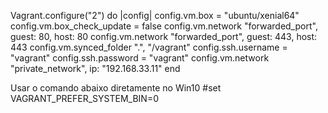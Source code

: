 Vagrant.configure("2") do |config|
  config.vm.box = "ubuntu/xenial64"
  config.vm.box_check_update = false
  config.vm.network "forwarded_port", guest: 80, host: 80
  config.vm.network "forwarded_port", guest: 443, host: 443
  config.vm.synced_folder ".", "/vagrant"
  config.ssh.username = "vagrant"
  config.ssh.password = "vagrant"
  config.vm.network "private_network", ip: "192.168.33.11"
end

Usar o comando abaixo diretamente no Win10
#set VAGRANT_PREFER_SYSTEM_BIN=0
